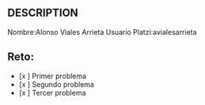 ## DESCRIPTION

Nombre:Alonso Viales Arrieta
Usuario Platzi:avialesarrieta

## Reto:

- [x ] Primer problema
- [x ] Segundo problema
- [x ] Tercer problema
